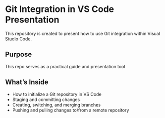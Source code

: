 # Git Integration in VS Code Presentation

This repository is created to present how to use Git integration within Visual Studio Code.

## Purpose

This repo serves as a practical guide and presentation tool

## What’s Inside

- How to initialize a Git repository in VS Code
- Staging and committing changes
- Creating, switching, and merging branches
- Pushing and pulling changes to/from a remote repository
